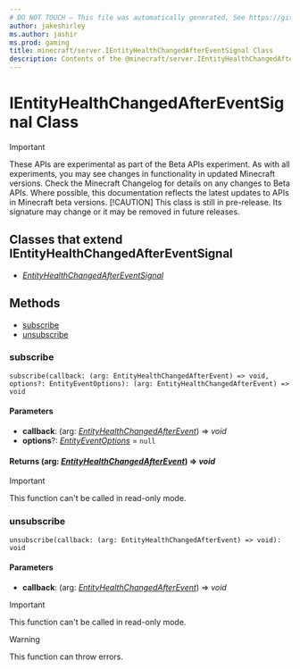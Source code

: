 ```yaml
---
# DO NOT TOUCH — This file was automatically generated. See https://github.com/mojang/minecraftapidocsgenerator to modify descriptions, examples, etc.
author: jakeshirley
ms.author: jashir
ms.prod: gaming
title: minecraft/server.IEntityHealthChangedAfterEventSignal Class
description: Contents of the @minecraft/server.IEntityHealthChangedAfterEventSignal class.
---
```

# IEntityHealthChangedAfterEventSignal Class
>[!IMPORTANT]
>These APIs are experimental as part of the Beta APIs experiment. As with all experiments, you may see changes in functionality in updated Minecraft versions. Check the Minecraft Changelog for details on any changes to Beta APIs. Where possible, this documentation reflects the latest updates to APIs in Minecraft beta versions.
> [!CAUTION]
> This class is still in pre-release.  Its signature may change or it may be removed in future releases.

## Classes that extend IEntityHealthChangedAfterEventSignal
- [*EntityHealthChangedAfterEventSignal*](EntityHealthChangedAfterEventSignal.md)

## Methods
- [subscribe](#subscribe)
- [unsubscribe](#unsubscribe)

### **subscribe**
`
subscribe(callback: (arg: EntityHealthChangedAfterEvent) => void, options?: EntityEventOptions): (arg: EntityHealthChangedAfterEvent) => void
`

#### **Parameters**
- **callback**: (arg: [*EntityHealthChangedAfterEvent*](EntityHealthChangedAfterEvent.md)) => *void*
- **options**?: [*EntityEventOptions*](EntityEventOptions.md) = `null`

#### **Returns** (arg: [*EntityHealthChangedAfterEvent*](EntityHealthChangedAfterEvent.md)) => *void*

> [!IMPORTANT]
> This function can't be called in read-only mode.

### **unsubscribe**
`
unsubscribe(callback: (arg: EntityHealthChangedAfterEvent) => void): void
`

#### **Parameters**
- **callback**: (arg: [*EntityHealthChangedAfterEvent*](EntityHealthChangedAfterEvent.md)) => *void*

> [!IMPORTANT]
> This function can't be called in read-only mode.

> [!WARNING]
> This function can throw errors.
